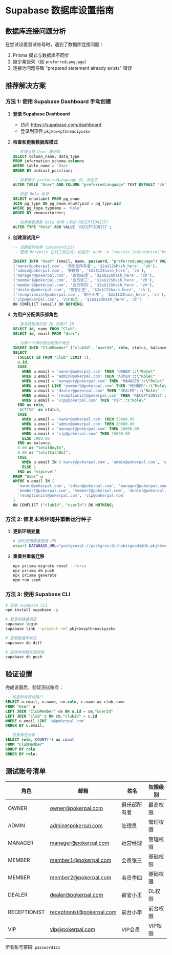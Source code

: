 # Supabase 数据库设置指南

## 数据库连接问题分析

在尝试设置测试账号时，遇到了数据库连接问题：
1. Prisma 模式与数据库不同步
2. 缺少某些列（如 `preferredLanguage`）
3. 连接池问题导致 "prepared statement already exists" 错误

## 推荐解决方案

### 方法 1: 使用 Supabase Dashboard 手动创建

1. **登录 Supabase Dashboard**
   - 访问 https://supabase.com/dashboard
   - 登录到项目 `pkjkbvvpthneaciyxskv`

2. **检查和更新数据库模式**
   ```sql
   -- 检查当前 User 表结构
   SELECT column_name, data_type 
   FROM information_schema.columns 
   WHERE table_name = 'User' 
   ORDER BY ordinal_position;
   
   -- 如果缺少 preferredLanguage 列，添加它
   ALTER TABLE "User" ADD COLUMN "preferredLanguage" TEXT DEFAULT 'zh';
   
   -- 检查 Role 枚举
   SELECT enumlabel FROM pg_enum 
   JOIN pg_type ON pg_enum.enumtypid = pg_type.oid 
   WHERE pg_type.typname = 'Role' 
   ORDER BY enumsortorder;
   
   -- 如果需要更新 Role 枚举 (添加 RECEPTIONIST)
   ALTER TYPE "Role" ADD VALUE 'RECEPTIONIST';
   ```

3. **创建测试用户**
   ```sql
   -- 设置密码哈希 (password123)
   -- 使用 bcryptjs 在线工具生成，或运行: node -e "console.log(require('bcryptjs').hashSync('password123', 12))"
   
   INSERT INTO "User" (email, name, password, "preferredLanguage") VALUES
   ('owner@pokerpal.com', '俱乐部所有者', '$2a$12$hash_here', 'zh'),
   ('admin@pokerpal.com', '管理员', '$2a$12$hash_here', 'zh'),
   ('manager@pokerpal.com', '运营经理', '$2a$12$hash_here', 'zh'),
   ('member1@pokerpal.com', '会员张三', '$2a$12$hash_here', 'zh'),
   ('member2@pokerpal.com', '会员李四', '$2a$12$hash_here', 'zh'),
   ('dealer@pokerpal.com', '荷官小王', '$2a$12$hash_here', 'zh'),
   ('receptionist@pokerpal.com', '前台小李', '$2a$12$hash_here', 'zh'),
   ('vip@pokerpal.com', 'VIP会员', '$2a$12$hash_here', 'zh')
   ON CONFLICT (email) DO NOTHING;
   ```

4. **为用户分配俱乐部角色**
   ```sql
   -- 首先获取俱乐部 ID 和用户 ID
   SELECT id, name FROM "Club";
   SELECT id, email FROM "User";
   
   -- 为第一个俱乐部分配用户角色
   INSERT INTO "ClubMember" ("clubId", "userId", role, status, balance, "totalBuyIn", "totalCashOut", "vipLevel") 
   SELECT 
     (SELECT id FROM "Club" LIMIT 1),
     u.id,
     CASE 
       WHEN u.email = 'owner@pokerpal.com' THEN 'OWNER'::\"Role\"
       WHEN u.email = 'admin@pokerpal.com' THEN 'ADMIN'::\"Role\"
       WHEN u.email = 'manager@pokerpal.com' THEN 'MANAGER'::\"Role\"
       WHEN u.email LIKE 'member%@pokerpal.com' THEN 'MEMBER'::\"Role\"
       WHEN u.email = 'dealer@pokerpal.com' THEN 'DEALER'::\"Role\"
       WHEN u.email = 'receptionist@pokerpal.com' THEN 'RECEPTIONIST'::\"Role\"
       WHEN u.email = 'vip@pokerpal.com' THEN 'VIP'::\"Role\"
     END as role,
     'ACTIVE' as status,
     CASE 
       WHEN u.email = 'owner@pokerpal.com' THEN 50000.00
       WHEN u.email = 'admin@pokerpal.com' THEN 20000.00
       WHEN u.email = 'manager@pokerpal.com' THEN 10000.00
       WHEN u.email = 'vip@pokerpal.com' THEN 15000.00
       ELSE 5000.00
     END as balance,
     0.00 as "totalBuyIn",
     0.00 as "totalCashOut",
     CASE 
       WHEN u.email IN ('owner@pokerpal.com', 'admin@pokerpal.com', 'vip@pokerpal.com') THEN 3
       ELSE 1
     END as "vipLevel"
   FROM "User" u
   WHERE u.email IN (
     'owner@pokerpal.com', 'admin@pokerpal.com', 'manager@pokerpal.com',
     'member1@pokerpal.com', 'member2@pokerpal.com', 'dealer@pokerpal.com',
     'receptionist@pokerpal.com', 'vip@pokerpal.com'
   )
   ON CONFLICT ("clubId", "userId") DO NOTHING;
   ```

### 方法 2: 修复本地环境并重新运行种子

1. **更新环境变量**
   ```bash
   # 临时使用直接连接 URL
   export DATABASE_URL="postgresql://postgres:Githubisgood1@db.pkjkbvvpthneaciyxskv.supabase.co:5432/postgres"
   ```

2. **重置并重新迁移**
   ```bash
   npx prisma migrate reset --force
   npx prisma db push
   npx prisma generate
   npm run seed
   ```

### 方法 3: 使用 Supabase CLI

```bash
# 安装 Supabase CLI
npm install supabase -g

# 登录并链接项目
supabase login
supabase link --project-ref pkjkbvvpthneaciyxskv

# 查看数据库状态
supabase db diff

# 应用本地模式到远程
supabase db push
```

## 验证设置

完成设置后，验证测试账号：

```sql
-- 检查所有测试用户
SELECT u.email, u.name, cm.role, c.name as club_name 
FROM "User" u
LEFT JOIN "ClubMember" cm ON u.id = cm."userId"
LEFT JOIN "Club" c ON cm."clubId" = c.id
WHERE u.email LIKE '%@pokerpal.com'
ORDER BY u.email;

-- 检查角色分布
SELECT role, COUNT(*) as count 
FROM "ClubMember" 
GROUP BY role 
ORDER BY role;
```

## 测试账号清单

| 角色 | 邮箱 | 姓名 | 权限级别 |
|------|------|------|----------|
| OWNER | owner@pokerpal.com | 俱乐部所有者 | 最高权限 |
| ADMIN | admin@pokerpal.com | 管理员 | 管理权限 |
| MANAGER | manager@pokerpal.com | 运营经理 | 管理权限 |
| MEMBER | member1@pokerpal.com | 会员张三 | 基础权限 |
| MEMBER | member2@pokerpal.com | 会员李四 | 基础权限 |
| DEALER | dealer@pokerpal.com | 荷官小王 | DL权限 |
| RECEPTIONIST | receptionist@pokerpal.com | 前台小李 | 前台权限 |
| VIP | vip@pokerpal.com | VIP会员 | VIP权限 |

所有账号密码: `password123`